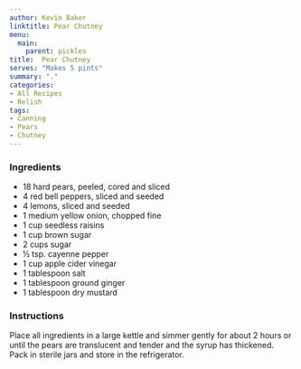 ```yaml
---
author: Kevin Baker
linktitle: Pear Chutney
menu:
  main:
    parent: pickles
title:  Pear Chutney
serves: "Makes 5 pints"
summary: "."
categories:
- All Recipes
- Relish
tags: 
- Canning
- Pears
- Chutney
---
```


### Ingredients

<div class="ingredient-list"> 

* 18 hard pears, peeled, cored and sliced
* 4 red bell peppers, sliced and seeded
* 4 lemons, sliced and seeded
* 1 medium yellow onion, chopped fine
* 1 cup seedless raisins
* 1 cup brown sugar
* 2 cups sugar
* ½ tsp. cayenne pepper
* 1 cup apple cider vinegar 
* 1 tablespoon salt
* 1 tablespoon ground ginger
* 1 tablespoon dry mustard

</div>

### Instructions
Place all ingredients in a large kettle and simmer gently for about 2 hours or until the pears are translucent and tender and the syrup has thickened. Pack in sterile jars and store in the refrigerator. 
